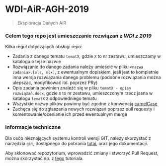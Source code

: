 # WDI-AiR-AGH-2019

> Eksploracja Danych AiR

### Celem tego repo jest umieszczanie rozwiązań z _WDI z 2019_

Kilka reguł dotyczących obsługi repo:

- Zadania z danego tematu `tematX`, gdzie `X` to nr zestawu, umieszczamy w katalogu o tejże nazwie
- Rozwiązanie do danego zadania należy umieścić w pliku `<nazwa zadania>.[xls, mlx]`, z ewentualnym dopiskiem, jeśli jest to kompletnie inna wersja rozwiązania danego problemu (podobne rozwiązania można ulepszać, modyfikować itd. poprzez PRy)
- Opis zadania powinien znaleźć się w pliku `tematX - opisy rozwiązań.docx`, gdzie `X` to nr zestawu, umieszczonym rzecz jasna w katalogu `tematX` z odpowiedniego tematu
- Wszystkie nazwy plików powinny być zgodne z konwencją [camelCase](https://pl.wikipedia.org/wiki/CamelCase)
- Zachęca się do zgłaszania nowych rozwiązań poprzez pull requesty i komentowanie/ocenianie ich przed ewentualnym merge

### Informacje techniczne
Dla osób nieznających systemu kontroli wersji GIT, należy skorzystać z narzędzia `git`, dostępnego do pobrania [tutaj](https://git-scm.com/downloads), oraz jego dokumentacji.

Aby sklonować repozytorium, wprowadzić zmiany i stworzyć Pull Request, można skorzystać np. z [tego](https://www.thinkful.com/learn/github-pull-request-tutorial/#Time-to-Submit-Your-First-PR) tutoriala.

